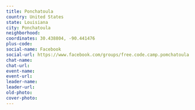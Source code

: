 ```yaml
---
title: Ponchatoula
country: United States
state: Louisiana
city: Ponchatoula
neighborhood: 
coordinates: 30.438804, -90.441476
plus-code:
social-name: Facebook
social-url: https://www.facebook.com/groups/free.code.camp.pomchatoula.louisiana
chat-name:
chat-url:
event-name:
event-url:
leader-name:
leader-url:
old-photo: 
cover-photo:
---
```

